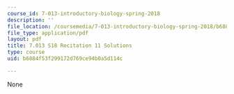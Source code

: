 ```yaml
---
course_id: 7-013-introductory-biology-spring-2018
description: ''
file_location: /coursemedia/7-013-introductory-biology-spring-2018/b6884f53f299172d769ce94b0a5d114c_MIT7_013s18R11S.pdf
file_type: application/pdf
layout: pdf
title: 7.013 S18 Recitation 11 Solutions
type: course
uid: b6884f53f299172d769ce94b0a5d114c

---
```

None